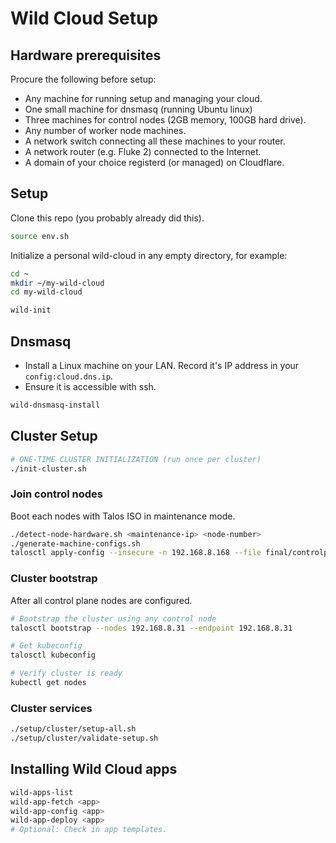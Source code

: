 # Wild Cloud Setup

## Hardware prerequisites

Procure the following before setup:

- Any machine for running setup and managing your cloud.
- One small machine for dnsmasq (running Ubuntu linux)
- Three machines for control nodes (2GB memory, 100GB hard drive).
- Any number of worker node machines.
- A network switch connecting all these machines to your router.
- A network router (e.g. Fluke 2) connected to the Internet.
- A domain of your choice registerd (or managed) on Cloudflare.

## Setup

Clone this repo (you probably already did this).

```bash
source env.sh
```

Initialize a personal wild-cloud in any empty directory, for example:

```bash
cd ~
mkdir ~/my-wild-cloud
cd my-wild-cloud

wild-init
```

## Dnsmasq

- Install a Linux machine on your LAN. Record it's IP address in your `config:cloud.dns.ip`.
- Ensure it is accessible with ssh.

```bash
wild-dnsmasq-install
```

## Cluster Setup

```bash
# ONE-TIME CLUSTER INITIALIZATION (run once per cluster)
./init-cluster.sh
```

### Join control nodes

Boot each nodes with Talos ISO in maintenance mode.

```bash
./detect-node-hardware.sh <maintenance-ip> <node-number>
./generate-machine-configs.sh
talosctl apply-config --insecure -n 192.168.8.168 --file final/controlplane-node-1.yaml
```

### Cluster bootstrap

After all control plane nodes are configured.

```bash
# Bootstrap the cluster using any control node
talosctl bootstrap --nodes 192.168.8.31 --endpoint 192.168.8.31

# Get kubeconfig
talosctl kubeconfig

# Verify cluster is ready
kubectl get nodes
```

### Cluster services

```bash
./setup/cluster/setup-all.sh
./setup/cluster/validate-setup.sh
```

## Installing Wild Cloud apps

```bash
wild-apps-list
wild-app-fetch <app>
wild-app-config <app>
wild-app-deploy <app>
# Optional: Check in app templates.
```
